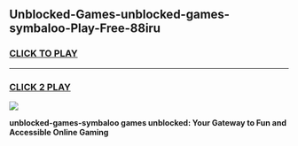 
## Unblocked-Games-unblocked-games-symbaloo-Play-Free-88iru
<h3>
<a href="https://premium76.site?title=unblocked-games-symbaloo&ref=18A1">CLICK TO PLAY</a></h3>
<hr>

<h3>
<a href="https://premium76.site?title=unblocked-games-symbaloo&ref=18A1">CLICK 2 PLAY</a>
  
</h3>

<a href="https://premium76.site?title=unblocked-games-symbaloo&ref=18A1"><img src="https://clearcache.store/games.png"></a>


**unblocked-games-symbaloo games unblocked: Your Gateway to Fun and Accessible Online Gaming**
